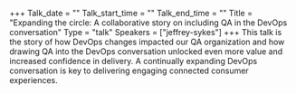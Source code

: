 +++
Talk_date = ""
Talk_start_time = ""
Talk_end_time = ""
Title = "Expanding the circle: A collaborative story on including QA in the DevOps conversation"
Type = "talk"
Speakers = ["jeffrey-sykes"]
+++
This talk is the story of how DevOps changes impacted our QA organization and how drawing QA into the DevOps conversation unlocked even more value and increased confidence in delivery. A continually expanding DevOps conversation is key to delivering engaging connected consumer experiences.